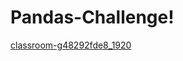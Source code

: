 # Pandas-Challenge!


[classroom-g48292fde8_1920](https://user-images.githubusercontent.com/117343047/214744198-8ea6824d-aced-4420-9786-baa55cf0f93e.jpg)
